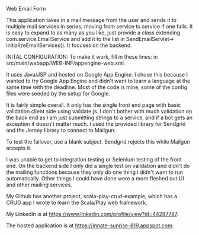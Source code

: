 Web Email Form

This application takes in a mail message from the user and sends it to multiple
mail services in series, moving from service to service if one fails. It is
easy to expand to as many as you like, just provide a class extending
com.service.EmailService and add it to the list in SendEmailServlet->
initializeEmailServices(). It focuses on the backend.

INITAL CONFIGURATION:
To make it work, fill in these lines:
<property name="sendgridUser" value=""/>
<property name="sendgridPassword" value=""/>
<property name="mailgunApikey" value=""/>
<property name="mailgunServer" value=""/>
in src/main/webapp/WEB-INF/appengine-web.xml.

It uses Java/JSP and hosted on Google App Engine. I chose this because
I wanted to try Google App Engine and didn't want to learn a language
at the same time with the deadline. Most of the code is mine, some of
the config files were seeded by the setup for Google.

It is fairly simple overall. It only has the single front end page with
basic validation client side using validate.js. I don't bother with much 
validation on the back end as I am just submitting strings to a service, 
and if a bot gets an exception it doesn't matter much. I used the provided
library for Sendgrid and the Jersey library to connect to Mailgun.

To test the failover, use a blank subject. Sendgrid rejects this while
Mailgun accepts it.

I was unable to get to integration testing or Selenium testing of the front
end. On the backend side I only did a single test on validation and didn't
do the mailing functions because they only do one thing I didn't want to
run automatically. Other things I could have done were a more fleshed out
UI and other mailing services.

My Github has another project, scala-play-crud-example, which has a CRUD app
I wrote to learn the Scala/Play web framework.

My LinkedIn is at https://www.linkedin.com/profile/view?id=44287787.

The hosted application is at https://innate-sunrise-819.appspot.com.